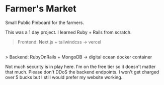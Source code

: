 # Farmer's Market
Small Public Pinboard for the farmers.

This was a 1 day project. I learned Ruby + Rails from scratch. 

> Frontend: Next.js + tailwindcss -> vercel
<br/>
> Backend: RubyOnRails + MongoDB -> digital ocean docker container

Not much security is in play here. I'm on the free tier so it doesn't matter that much. 
Please don't DDoS the backend endpoints. I won't get charged over 5 bucks but I still would prefer my website working.
